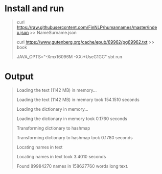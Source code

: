 # Install and run

 > curl https://raw.githubusercontent.com/FinNLP/humannames/master/index.json >> NameSurname.json
 > 
 > curl https://www.gutenberg.org/cache/epub/69962/pg69962.txt >> book
 > 
 > JAVA_OPTS="-Xmx16096M -XX:+UseG1GC" sbt run
 > 
 
# Output

 > Loading the text (1142 MB) in memory...
 > 
 > Loading the text (1142 MB) in memory took 154.1510 seconds
 > 
 > Loading the dictionary in memory...
 > 
 > Loading the dictionary in memory took 0.1760 seconds
 > 
 > Transforming dictionary to hashmap
 > 
 > Transforming dictionary to hashmap took 0.1780 seconds
 > 
 > Locating names in text
 > 
 > Locating names in text took 3.4010 seconds
 > 
 > Found 89984270 names in 158627760 words long text.
 > 
